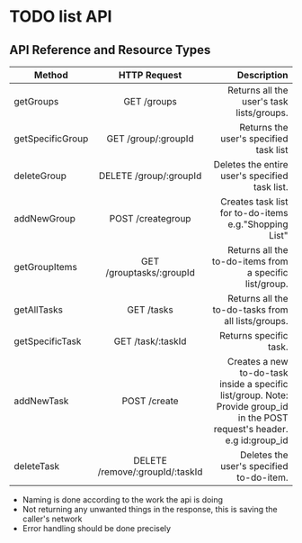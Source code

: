 # TODO list API

## API Reference and Resource Types

| Method       	 | HTTP Request  	| Description|
| ------------- |:-------------:	| -----:      |
| getGroups     | GET  /groups           | Returns all the user's task lists/groups.|
| getSpecificGroup| GET /group/:groupId | Returns the user's specified task list |
| deleteGroup   | DELETE /group/:groupId| Deletes the entire user's specified task list. |
| addNewGroup   | POST  /creategroup    | Creates task list for to-do-items e.g."Shopping List"|
|getGroupItems  | GET  /grouptasks/:groupId | Returns all the to-do-items from a specific list/group.|
| getAllTasks   | GET  /tasks           | Returns all the to-do-tasks from all lists/groups.|
| getSpecificTask| GET  /task/:taskId  | Returns specific task.|
| addNewTask   | POST  /create         | Creates a new to-do-task inside a specific list/group. Note: Provide group_id in the POST request's header. e.g id:group_id|
| deleteTask    | DELETE  /remove/:groupId/:taskId| Deletes the user's specified to-do-item.|

- Naming is done according to the work the api is doing
- Not returning any unwanted things in the response, this is saving the caller's network
- Error handling should be done precisely
